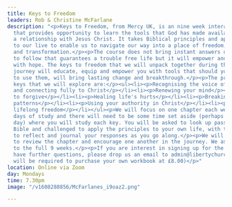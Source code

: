 ```yaml
---
title: Keys to Freedom
leaders: Rob & Christine McFarlane
description: "<p>Keys to Freedom, from Mercy UK, is an nine week interactive course
  that provides opportunity to learn the tools that God has made available to us through
  a relationship with Jesus Christ. It takes Biblical principles and applies them
  to our live to enable us to navigate our way into a place of freedom, wholeness
  and transformation.</p><p>The course does not bring instant answers or a formula
  to follow that guarantees a trouble free life but it will empower and inspire you
  with hope. The keys to freedom that we will unpack together during this nine week
  journey will educate, equip and empower you with tools that should you continue
  to use them, will bring lasting change and breakthrough.</p><p>The principles or
  keys that we will explore are:</p><ul><li><p>Recognising the voice of God</p></li><li><p>Committing
  and connecting fully to Christ</p></li><li><p>Renewing your mind</p></li><li><p>Choosing
  to forgive</p></li><li><p>Healing life's hurts</p></li><li><p>Breaking generational
  patterns</p></li><li><p>Using your authority in Christ</p></li><li><p>Maintaining
  lifelong freedom</p></li></ul><p>We will focus on one chapter each week, with 5
  days of study and there will need to be some time set aside (perhaps 20-25mins each
  day) where you will study each key. You will be asked to look up passages in the
  Bible and challenged to apply the principles to your own life, with the opportunity
  to reflect and journal your responses as you go along.</p><p>We will meet each week
  to review the chapter and encourage one another in the journey. We ask you to commit
  to the full 9 weeks.</p><p>If you are interest in signing up for the course but
  have further questions, please drop us an email to admin@libertychurchuk.com</p><p>(You
  will be required to purchase your own workbook at £8.00)</p>"
location: Online via Zoom
day: Mondays
time: 7.30pm
image: "/v1608288856/McFarlanes_i9oaz2.png"

---
```

